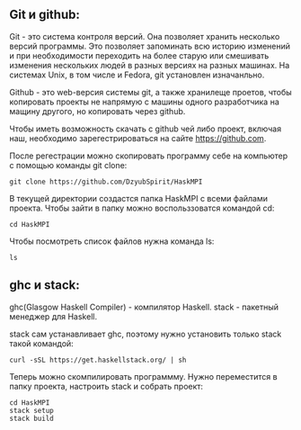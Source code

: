 ## Git и github:
Git - это система контроля версий. Она позволяет хранить несколько версий
программы. Это позволяет запоминать всю историю изменений и при необходимости
переходить на более старую или смешивать изменения нескольких людей в разных
версиях на разных машинах.
На системах Unix, в том числе и Fedora, git установлен изначанльно.

Github - это web-версия системы git, а также хранилеще проетов, чтобы копировать
проекты не напрямую с машины одного разработчика на мащину другого, но
копировать через github.

Чтобы иметь возможность скачать с github чей либо проект, включая наш, необходимо
зарегестрироваться на сайте https://github.com.

После регестрации можно скопировать программу себе на компьютер с помощью
команды git clone:
```
git clone https://github.com/DzyubSpirit/HaskMPI
```
В текущей директории создастся папка HaskMPI с всеми файлами проекта. Чтобы
зайти в папку можно воспольззоватся командой cd:
```
cd HaskMPI
```
Чтобы посмотреть список файлов нужна команда ls:
```
ls
```

## ghc и stack:

ghc(Glasgow Haskell Compiler) - компилятор Haskell.
stack - пакетный менеджер для Haskell.

stack сам устанавливает ghc, поэтому нужно установить только stack такой
командой:
```
curl -sSL https://get.haskellstack.org/ | sh
```

Теперь можно скомпилировать программму. Нужно переместится в папку проекта,
настроить stack и собрать проект:
```
cd HaskMPI
stack setup
stack build
```

